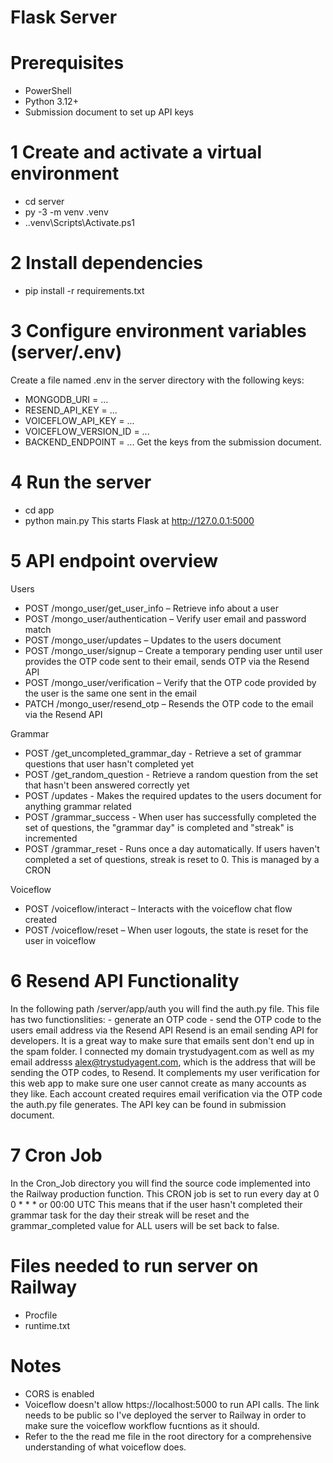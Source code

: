 # Flask Server #

# Prerequisites
- PowerShell
- Python 3.12+
- Submission document to set up API keys


# 1 Create and activate a virtual environment
- cd server
- py -3 -m venv .venv
- .\.venv\Scripts\Activate.ps1


# 2 Install dependencies
- pip install -r requirements.txt


# 3 Configure environment variables (server/.env)
Create a file named .env in the server directory with the following keys:
- MONGODB_URI = ...
- RESEND_API_KEY = ...
- VOICEFLOW_API_KEY = ...
- VOICEFLOW_VERSION_ID = ...
- BACKEND_ENDPOINT = ...
Get the keys from the submission document.


# 4 Run the server
- cd app
- python main.py
This starts Flask at http://127.0.0.1:5000


# 5 API endpoint overview
Users
- POST /mongo_user/get_user_info – Retrieve info about a user
- POST /mongo_user/authentication – Verify user email and password match
- POST /mongo_user/updates – Updates to the users document
- POST /mongo_user/signup – Create a temporary pending user until user provides the OTP code sent to their email, sends OTP via the Resend API
- POST /mongo_user/verification – Verify that the OTP code provided by the user is the same one sent in the email
- PATCH /mongo_user/resend_otp – Resends the OTP code to the email via the Resend API

Grammar
- POST /get_uncompleted_grammar_day - Retrieve a set of grammar questions that user hasn't completed yet
- POST /get_random_question - Retrieve a random question from the set that hasn't been answered correctly yet
- POST /updates - Makes the required updates to the users document for anything grammar related
- POST /grammar_success - When user has successfully completed the set of questions, the "grammar day" is completed and "streak" is incremented
- POST /grammar_reset - Runs once a day automatically. If users haven't completed a set of questions, streak is reset to 0. This is managed by a CRON 

Voiceflow
- POST /voiceflow/interact – Interacts with the voiceflow chat flow created
- POST /voiceflow/reset – When user logouts, the state is reset for the user in voiceflow


# 6 Resend API Functionality
In the following path /server/app/auth you will find the auth.py file.
This file has two functionslities:
    - generate an OTP code
    - send the OTP code to the users email address via the Resend API
Resend is an email sending API for developers. It is a great way to make sure that emails sent don't end up in the spam folder.
I connected my domain trystudyagent.com as well as my email addresss alex@trystudyagent.com, which is the address that will be sending the OTP codes, to Resend.
It complements my user verification for this web app to make sure one user cannot create as many accounts as they like.
Each account created requires email verification via the OTP code the auth.py file generates.
The API key can be found in submission document.


# 7 Cron Job
In the Cron_Job directory you will find the source code implemented into the Railway production function.
This CRON job is set to run every day at 0 0 * * * or 00:00 UTC
This means that if the user hasn't completed their grammar task for the day their streak will be reset and the grammar_completed value for ALL users will be set back to false.

# Files needed to run server on Railway 
- Procfile
- runtime.txt


# Notes
- CORS is enabled
- Voiceflow doesn't allow https://localhost:5000 to run API calls. The link needs to be public so I've deployed the server to Railway in order to make sure the voiceflow workflow fucntions as it should.
- Refer to the the read me file in the root directory for a comprehensive understanding of what voiceflow does.

